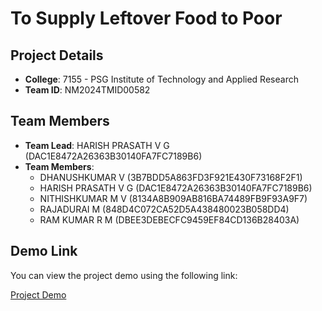 # To Supply Leftover Food to Poor

## Project Details

- **College**: 7155 - PSG Institute of Technology and Applied Research
- **Team ID**: NM2024TMID00582

## Team Members

- **Team Lead**: HARISH PRASATH V G (DAC1E8472A26363B30140FA7FC7189B6)
- **Team Members**:
  - DHANUSHKUMAR V (3B7BDD5A863FD3F921E430F73168F2F1)
  - HARISH PRASATH V G (DAC1E8472A26363B30140FA7FC7189B6)
  - NITHISHKUMAR M V (8134A8B909AB816BA74489FB9F93A9F7)
  - RAJADURAI M (848D4C072CA52D5A438480023B058DD4)
  - RAM KUMAR R M (DBEE3DEBECFC9459EF84CD136B28403A)

## Demo Link

You can view the project demo using the following link:

[Project Demo](https://drive.google.com/file/d/1tKAk58V-i2TdK4MtZTe9EDiYsFapVzKa/view?usp=sharing)
